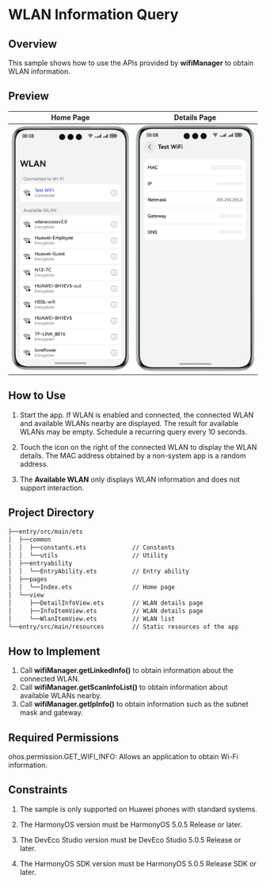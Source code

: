 # WLAN Information Query

## Overview

This sample shows how to use the APIs provided by **wifiManager** to obtain WLAN information.

## Preview

| Home Page                              | Details Page                            |
|:--------------------------------------:|:---------------------------------------:|
| ![](./screenshots/device/index.en.png) | ![](./screenshots/device/detail.en.png) |

## How to Use

1. Start the app. If WLAN is enabled and connected, the connected WLAN and available WLANs nearby are displayed. 
   The result for available WLANs may be empty. Schedule a recurring query every 10 seconds.

2. Touch the icon on the right of the connected WLAN to display the WLAN details. 
   The MAC address obtained by a non-system app is a random address.

3. The **Available WLAN** only displays WLAN information and does not support interaction.

## Project Directory

```
├──entry/src/main/ets               
│  ├──common
│  │  ├──constants.ets             // Constants
│  │  └──utils                     // Utility              
│  ├──entryability  
│  │  └──EntryAbility.ets          // Entry ability
│  ├──pages                                     
│  │  └──Index.ets                 // Home page
│  └──view
│     ├──DetailInfoView.ets        // WLAN details page
│     ├──InfoItemView.ets          // WLAN details page
│     └──WlanItemView.ets          // WLAN list
└──entry/src/main/resources        // Static resources of the app
```

## How to Implement

1. Call **wifiManager.getLinkedInfo()** to obtain information about the connected WLAN.
2. Call **wifiManager.getScanInfoList()** to obtain information about available WLANs nearby.
3. Call **wifiManager.getIpInfo()** to obtain information such as the subnet mask and gateway.

## Required Permissions

ohos.permission.GET_WIFI_INFO: Allows an application to obtain Wi-Fi information.

## Constraints

1. The sample is only supported on Huawei phones with standard systems.

2. The HarmonyOS version must be HarmonyOS 5.0.5 Release or later.

3. The DevEco Studio version must be DevEco Studio 5.0.5 Release or later.

4. The HarmonyOS SDK version must be HarmonyOS 5.0.5 Release SDK or later.

